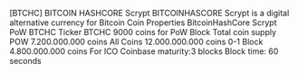 [BTCHC] BITCOIN HASHCORE Scrypt
BITCOINHASCORE Scrypt is a digital alternative currency for Bitcoin
Coin Properties
BitcoinHashCore Scrypt PoW BTCHC
Ticker BTCHC
9000 coins for PoW Block
Total coin supply POW 7.200.000.000 coins
All Coins 12.000.000.000 coins
0-1 Block 4.800.000.000 coins For ICO
Coinbase maturity:3 blocks
Block time: 60 seconds   